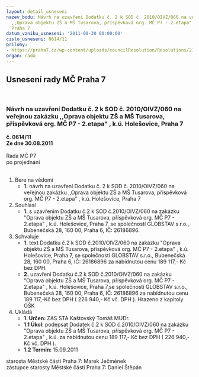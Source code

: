 ```yaml
---
layout: detail_usneseni
nazev_bodu: Návrh na uzavření Dodatku č. 2 k SOD č. 2010/OIVZ/060 na veřejnou zakázku
  ,,Oprava objektu ZŠ a MŠ Tusarova, příspěvková org. MČ P7 - 2.etapa" , k.ú. Holešovice,
  Praha 7
datum_vzniku_usneseni: '2011-08-30 00:00:00'
cislo_usneseni: 0614/11
prilohy:
- https://praha7.cz/wp-content/uploads/councilResolution/Resolutions/21411/40-11-dodatek_%c4%8d.2_sod_060.doc
organ: rada
---
```

<div id="ucUsn_pList" class="usn">
	<span><h2>Usnesení rady MČ Praha 7 </h2>
<br></span><div class="standBody">
<span><h3>Návrh na uzavření Dodatku č. 2 k SOD č. 2010/OIVZ/060 na veřejnou zakázku ,,Oprava objektu ZŠ a MŠ Tusarova, příspěvková org. MČ P7 - 2.etapa" , k.ú. Holešovice, Praha 7</h3></span><div class="center">
		<strong>č. 0614/11</strong><br>
	</div>
<div class="center">
		<strong>Ze dne 30.08.2011</strong><br><br>
	</div>Rada MČ P7<br> po projednání<br><br><ol>
<li>Bere na vědomí<ul><li>
<strong>1.</strong> návrh na uzavření Dodatku č. 2 k SOD č. 2010/OIVZ/060 na veřejnou zakázku ,,Oprava objektu ZŠ a MŠ Tusarova, příspěvková org. MČ P7 - 2.etapa" , k.ú. Holešovice, Praha 7</li></ul>
</li>
<li>Souhlasí<ul><li>
<strong>1.</strong> s uzavřením  Dodatku č.2 k SOD č.2010/OIVZ/060 na zakázku "Oprava objektu ZŠ a MŠ Tusarova, příspěvková org. MČ P7 - 2.etapa" , k.ú. Holešovice, Praha 7, se společností GLOBSTAV s.r.o., Bubenečská 28, 160 00, Praha 6, IČ: 26186896.</li></ul>
</li>
<li>Schvaluje<ul>
<li>
<strong>1.</strong> text Dodatku č.2 k SOD č.2010/OIVZ/060 na zakázku "Oprava objektu ZŠ a MŠ Tusarova, příspěvková org. MČ P7 - 2.etapa" , k.ú. Holešovice, Praha 7, se společností GLOBSTAV s.r.o., Bubenečská 28, 160 00, Praha 6, IČ: 26186896 za nabídnutou cenu  189 117,- Kč bez DPH.</li>
<li>
<strong>2.</strong> uzavření  Dodatku č.2 k SOD č.2010/OIVZ/060 na zakázku "Oprava objektu ZŠ a MŠ Tusarova, příspěvková org. MČ P7 - 2.etapa" , k.ú. Holešovice, Praha 7,se společností GLOBSTAV s.r.o., Bubenečská 28, 160 00, Praha 6, IČ: 26186896 za nabídnutou cenu 189 117,-Kč bez DPH ( 226 940,- Kč vč. DPH ). Hrazeno z kapitoly OŠK </li>
</ul>
</li>
<li>Ukládá<ul>
<li>
<strong>1. Určen: </strong>ZAS STA Kaštovský Tomáš MUDr.</li>
<li>
<strong>1.1 Úkol: </strong>podepsat  Dodatek č.2 k SOD č.2010/OIVZ/060 na zakázku "Oprava objektu ZŠ a MŠ Tusarova, příspěvková org. MČ P7 - 2.etapa" , k.ú. za nabídnutou cenu  189 117,- Kč bez DPH ( 226 940,- Kč vč. DPH ).</li>
<li>
<strong>1.2 Termín: </strong>15.09.2011</li>
</ul>
</li>
</ol>starosta Městské části Praha 7: Marek Ječmének<br>zástupce starosty Městské části Praha 7: Daniel Štěpán 
</div>
</div>